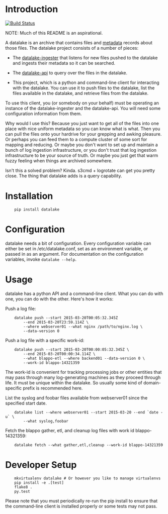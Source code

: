 Introduction
============

[![Build Status](https://travis-ci.org/planetlabs/datalake.svg)](https://travis-ci.org/planetlabs/datalake)

NOTE: Much of this README is an aspirational.

A datalake is an archive that contains files and
[metadata](https://github.com/planetlabs/datalake-common) records about those
files. The datalake project consists of a number of pieces:

- The [datalake-ingester][ingester] that listens for new files pushed to the
  datalake and ingests their metadata so it can be searched.

- The [datalake-api][api] to query over the files in the datalake.

- This project, which is a python and command-line client for interacting with
  the datalake. You can use it to push files to the datalake, list the files
  available in the datalake, and retrieve files from the datalake.

To use this client, you (or somebody on your behalf) must be operating an
instance of the datalake-ingester and the datalake-api. You will need some
configuration information from them.

Why would I use this? Because you just want to get all of the files into one
place with nice uniform metadata so you can know what is what. Then you can
pull the files onto your hardrive for your grepping and awking pleasure. Or
perhaps you can feed them to a compute cluster of some sort for mapping and
reducing. Or maybe you don't want to set up and maintain a bunch of log
ingestion infrastructure, or you don't trust that log ingestion infrastructure
to be your source of truth. Or maybe you just get that warm fuzzy feeling when
things are archived somewhere.

Isn't this a solved problem? Kinda. s3cmd + logrotate can get you pretty
close. The thing that datalake adds is a query capability.

Installation
============

        pip install datalake

Configuration
=============

datalake needs a bit of configuration. Every configuration variable can either
be set in /etc/datalake.conf, set as an environment variable, or passed in as
an argument. For documentation on the configuration variables, invoke `datalake
--help`.

Usage
=====

datalake has a python API and a command-line client. What you can do with one,
you can do with the other. Here's how it works:

Push a log file:

        datalake push --start 2015-03-20T00:05:32.345Z
            --end 2015-03-20T23:59.114Z \
            --where webserver01 --what nginx /path/to/nginx.log \
            --data-version 0

Push a log file with a specific work-id:

        datalake push --start 2015-03-20T00:00:05:32.345Z \
            --end 2015-03-20T00:00:34.114Z \
            --what blappo-etl --where backend01 --data-version 0 \
            --work-id blappo-14321359

The work-id is convenient for tracking processing jobs or other entities that
may pass through many log-generating machines as they proceed through life. It
must be unique within the datalake. So usually some kind of domain-specific
prefix is recommended here.

List the syslog and foobar files available from webserver01 since the specified
start date.

        datalake list --where webserver01 --start 2015-03-20 --end `date -u` \
            --what syslog,foobar

Fetch the blappo gather, etl, and cleanup log files with work id
blappo-14321359:

        datalake fetch --what gather,etl,cleanup --work-id blappo-14321359

Developer Setup
===============

        mkvirtualenv datalake # Or however you like to manage virtualenvs
        pip install -e .[test]
        flake8 .
        py.test

Please note that you must periodically re-run the pip install to ensure that
the command-line client is installed properly or some tests may not pass.

[ingester]: https://github.com/planetlabs/datalake-ingester
[api]: https://github.com/planetlabs/datalake-api
